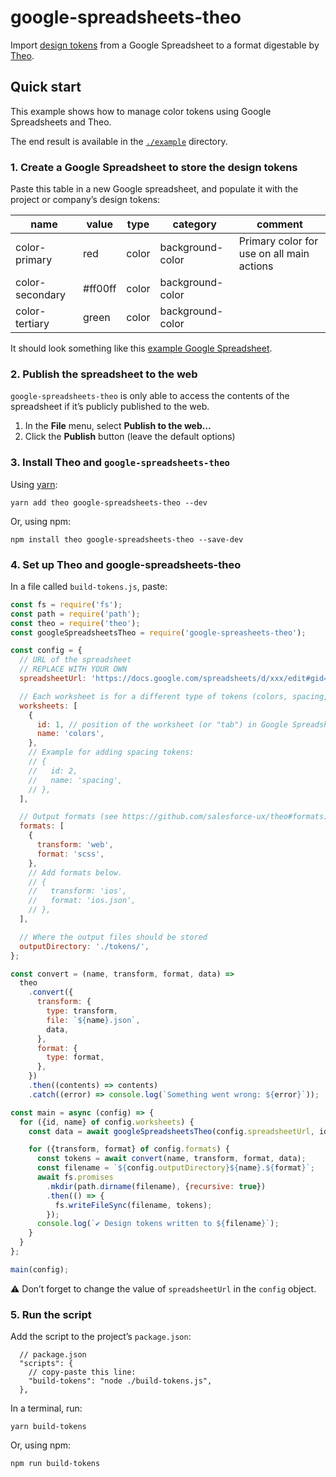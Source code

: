 # google-spreadsheets-theo

Import [design tokens](https://medium.com/eightshapes-llc/tokens-in-design-systems-25dd82d58421) from a Google Spreadsheet to a format digestable by [Theo](https://github.com/salesforce-ux/theo).

## Quick start

This example shows how to manage color tokens using Google Spreadsheets and Theo.

The end result is available in the [`./example`](https://github.com/kaelig/google-spreasheets-theo/tree/master/example) directory.

### 1. Create a Google Spreadsheet to store the design tokens

Paste this table in a new Google spreadsheet, and populate it with the project or company’s design tokens:

| name            | value   | type  | category         | comment                                   |
| --------------- | ------- | ----- | ---------------- | ----------------------------------------- |
| color-primary   | red     | color | background-color | Primary color for use on all main actions |
| color-secondary | #ff00ff | color | background-color |                                           |
| color-tertiary  | green   | color | background-color |                                           |

It should look something like this [example Google Spreadsheet](https://docs.google.com/spreadsheets/d/1O0QOUUq8N-NfHmlGWa61TN6oOSdQMBaDq0lp6DsCReQ/edit#gid=0).

### 2. Publish the spreadsheet to the web

`google-spreadsheets-theo` is only able to access the contents of the spreadsheet if it’s publicly published to the web.

1. In the **File** menu, select **Publish to the web…**
2. Click the **Publish** button (leave the default options)

### 3. Install Theo and `google-spreadsheets-theo`

Using [yarn](https://yarnpkg.com/):

```
yarn add theo google-spreadsheets-theo --dev
```

Or, using npm:

```
npm install theo google-spreadsheets-theo --save-dev
```

### 4. Set up Theo and google-spreadsheets-theo

In a file called `build-tokens.js`, paste:

```js
const fs = require('fs');
const path = require('path');
const theo = require('theo');
const googleSpreadsheetsTheo = require('google-spreasheets-theo');

const config = {
  // URL of the spreadsheet
  // REPLACE WITH YOUR OWN
  spreadsheetUrl: 'https://docs.google.com/spreadsheets/d/xxx/edit#gid=0',

  // Each worksheet is for a different type of tokens (colors, spacing, typography…)
  worksheets: [
    {
      id: 1, // position of the worksheet (or "tab") in Google Spreadsheets
      name: 'colors',
    },
    // Example for adding spacing tokens:
    // {
    //   id: 2,
    //   name: 'spacing',
    // },
  ],

  // Output formats (see https://github.com/salesforce-ux/theo#formats)
  formats: [
    {
      transform: 'web',
      format: 'scss',
    },
    // Add formats below.
    // {
    //   transform: 'ios',
    //   format: 'ios.json',
    // },
  ],

  // Where the output files should be stored
  outputDirectory: './tokens/',
};

const convert = (name, transform, format, data) =>
  theo
    .convert({
      transform: {
        type: transform,
        file: `${name}.json`,
        data,
      },
      format: {
        type: format,
      },
    })
    .then((contents) => contents)
    .catch((error) => console.log(`Something went wrong: ${error}`));

const main = async (config) => {
  for ({id, name} of config.worksheets) {
    const data = await googleSpreadsheetsTheo(config.spreadsheetUrl, id);

    for ({transform, format} of config.formats) {
      const tokens = await convert(name, transform, format, data);
      const filename = `${config.outputDirectory}${name}.${format}`;
      await fs.promises
        .mkdir(path.dirname(filename), {recursive: true})
        .then(() => {
          fs.writeFileSync(filename, tokens);
        });
      console.log(`✔ Design tokens written to ${filename}`);
    }
  }
};

main(config);
```

⚠ Don’t forget to change the value of `spreadsheetUrl` in the `config` object.

### 5. Run the script

Add the script to the project’s `package.json`:

```json5
  // package.json
  "scripts": {
    // copy-paste this line:
    "build-tokens": "node ./build-tokens.js",
  },
```

In a terminal, run:

```
yarn build-tokens
```

Or, using npm:

```
npm run build-tokens
```
